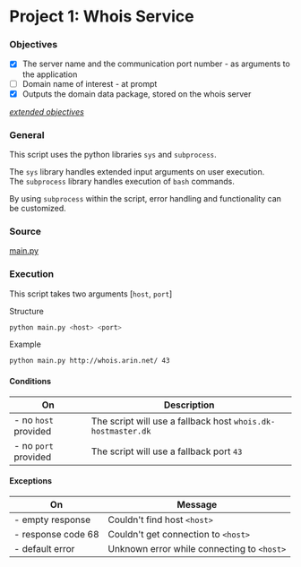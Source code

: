 # Project 1: Whois Service

### Objectives
- [x] The server name and the communication port number - as arguments to the application
- [ ] Domain name of interest - at prompt
- [x] Outputs the domain data package, stored on the whois server

_[extended objectives](https://datsoftlyngby.github.io/soft2020fall/resources/3eefb230-P1-WhoisClient.html)_


### General
This script uses the python libraries `sys` and `subprocess`.

The `sys` library handles extended input arguments on user execution.  
The `subprocess` library handles execution of `bash` commands.

By using `subprocess` within the script, error handling and functionality can be customized.

### Source
[main.py](./main.py)

### Execution

This script takes two arguments [`host`, `port`]

Structure
```bash
python main.py <host> <port>
```

Example
```bash
python main.py http://whois.arin.net/ 43
```

#### Conditions

| On | Description |
| --- | --- |
| - no `host` provided | The script will use a fallback host `whois.dk-hostmaster.dk` |
| - no `port` provided | The script will use a fallback port `43` |

#### Exceptions

| On | Message |
| --- | --- |
| - empty response | Couldn't find host `<host>` |
| - response code 68 | Couldn't get connection to `<host>` |
| - default error | Unknown error while connecting to `<host>` |